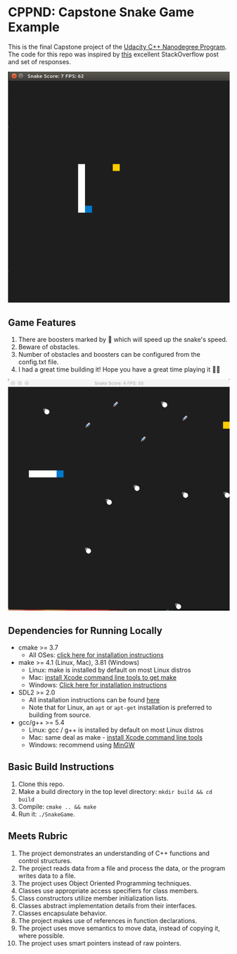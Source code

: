 # CPPND: Capstone Snake Game Example

This is the final Capstone project of the [Udacity C++ Nanodegree Program](https://www.udacity.com/course/c-plus-plus-nanodegree--nd213). The code for this repo was inspired by [this](https://codereview.stackexchange.com/questions/212296/snake-game-in-c-with-sdl) excellent StackOverflow post and set of responses.

<img src="snake_game.gif"/>

## Game Features
1. There are boosters marked by 🚀 which will speed up the snake's speed.
2. Beware of obstacles.
3. Number of obstacles and boosters can be configured from the config.txt file.
4. I had a great time building it! Hope you have a great time playing it 👍🏼

<img src="my_game.png"/>

## Dependencies for Running Locally
* cmake >= 3.7
  * All OSes: [click here for installation instructions](https://cmake.org/install/)
* make >= 4.1 (Linux, Mac), 3.81 (Windows)
  * Linux: make is installed by default on most Linux distros
  * Mac: [install Xcode command line tools to get make](https://developer.apple.com/xcode/features/)
  * Windows: [Click here for installation instructions](http://gnuwin32.sourceforge.net/packages/make.htm)
* SDL2 >= 2.0
  * All installation instructions can be found [here](https://wiki.libsdl.org/Installation)
  * Note that for Linux, an `apt` or `apt-get` installation is preferred to building from source.
* gcc/g++ >= 5.4
  * Linux: gcc / g++ is installed by default on most Linux distros
  * Mac: same deal as make - [install Xcode command line tools](https://developer.apple.com/xcode/features/)
  * Windows: recommend using [MinGW](http://www.mingw.org/)

## Basic Build Instructions

1. Clone this repo.
2. Make a build directory in the top level directory: `mkdir build && cd build`
3. Compile: `cmake .. && make`
4. Run it: `./SnakeGame`.

## Meets Rubric
1. The project demonstrates an understanding of C++ functions and control structures.
2. The project reads data from a file and process the data, or the program writes data to a file.
3. The project uses Object Oriented Programming techniques.
4. Classes use appropriate access specifiers for class members.
5. Class constructors utilize member initialization lists.
6. Classes abstract implementation details from their interfaces.
7. Classes encapsulate behavior.
8. The project makes use of references in function declarations.
9. The project uses move semantics to move data, instead of copying it, where possible.
10. The project uses smart pointers instead of raw pointers.
